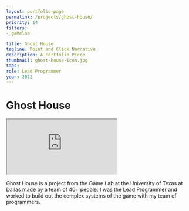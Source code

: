 ```yaml
---
layout: portfolio-page
permalink: /projects/ghost-house/
priority: 14
filters:
- gamelab

title: Ghost House
tagline: Point and Click Narrative
description: A Portfolio Piece
thumbnail: ghost-house-icon.jpg
tags: 
role: Lead Programmer
year: 2022
---
```


# Ghost House

<iframe class="full aspect16-9" src="https://www.youtube.com/embed/e5zjS_L5rpE?autoplay=1&mute=1&loop=1&list=PLRNKKzTiLuHQRX_pm5diVAn5m-Hw_coLF" allowfullscreen></iframe>

Ghost House is a project from the Game Lab at the University of Texas at Dallas made by a team of 40+ people. I was the Lead Programmer and worked to build out the complex systems of the game with my team of programmers.
